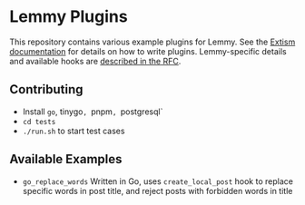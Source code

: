 # Lemmy Plugins

This repository contains various example plugins for Lemmy. See the [Extism documentation](https://extism.org/docs/quickstart/plugin-quickstart) for details on how to write plugins. Lemmy-specific details and available hooks are [described in the RFC](https://github.com/LemmyNet/rfcs/pull/8/files). 

## Contributing

- Install `go`, tinygo`, `pnpm`, `postgresql`
- `cd tests`
- `./run.sh` to start test cases

## Available Examples

- `go_replace_words` Written in Go, uses `create_local_post` hook to replace specific words in post title, and reject posts with forbidden words in title
